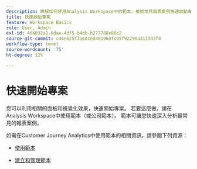 ```yaml
---
description: 瞭解如何使用Analysis Workspace中的範本，根據常見報表案例快速啟動專案。
title: 快速啟動專案
feature: Workspace Basics
role: User, Admin
exl-id: 464032a1-6dae-4df5-b4db-b277788e88c2
source-git-commit: c44e625f3a60ced481960fc05f92296a311343f4
workflow-type: tm+mt
source-wordcount: '75'
ht-degree: 12%

---
```


# 快速開始專案

您可以利用相關的面板和視覺化效果，快速開始專案。 若要這麼做，請在Analysis Workspace中使用範本（或公司範本）。 範本可讓您快速深入分析最常見的報表案例。

如需在Customer Journey Analytics中使用範本的相關資訊，請參閱下列資源：

* [使用範本](/help/analysis-workspace/templates/use-templates.md)

* [建立和管理範本](/help/analysis-workspace/templates/create-templates.md)
